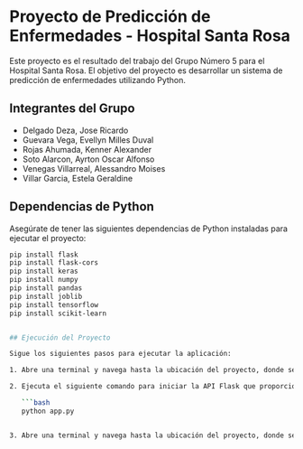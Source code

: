 # Proyecto de Predicción de Enfermedades - Hospital Santa Rosa

Este proyecto es el resultado del trabajo del Grupo Número 5 para el Hospital Santa Rosa. El objetivo del proyecto es desarrollar un sistema de predicción de enfermedades utilizando Python.

## Integrantes del Grupo

- Delgado Deza, Jose Ricardo
- Guevara Vega, Evellyn Milles Duval
- Rojas Ahumada, Kenner Alexander
- Soto Alarcon, Ayrton Oscar Alfonso
- Venegas Villarreal, Alessandro Moises
- Villar Garcia, Estela Geraldine

## Dependencias de Python

Asegúrate de tener las siguientes dependencias de Python instaladas para ejecutar el proyecto:

```bash
pip install flask
pip install flask-cors
pip install keras
pip install numpy
pip install pandas
pip install joblib
pip install tensorflow
pip install scikit-learn


## Ejecución del Proyecto

Sigue los siguientes pasos para ejecutar la aplicación:

1. Abre una terminal y navega hasta la ubicación del proyecto, donde se encuentra el archivo "app.py".

2. Ejecuta el siguiente comando para iniciar la API Flask que proporciona la interfaz para la predicción de enfermedades:

   ```bash
   python app.py


3. Abre una terminal y navega hasta la ubicación del proyecto, donde se encuentra el archivo "app.py".
